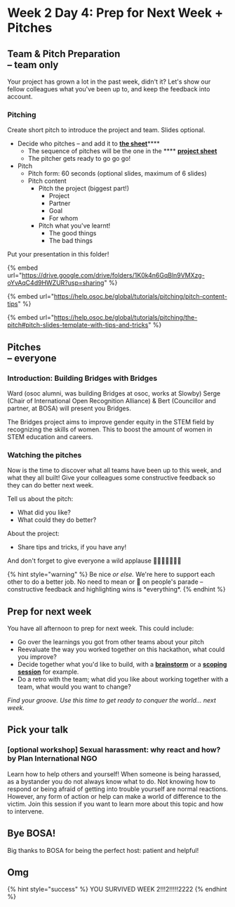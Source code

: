 # Week 2 Day 4: Prep for Next Week + Pitches

**Team & Pitch Preparation**\
**– team only**
---------------

Your project has grown a lot in the past week, didn't it? Let's show our fellow colleagues what you've been up to, and keep the feedback into account.

### Pitching

Create short pitch  to introduce the project and team. Slides optional.

* Decide who pitches – and add it to [**the sheet**](https://docs.google.com/spreadsheets/d/1kYlOkmtwzf7le9x\_HVQ8tdbAn6gg2xG2tNKE-qMEm-Q/edit?usp=sharing)****
  * The sequence of pitches will be the one in the **** [**project sheet**](https://docs.google.com/spreadsheets/d/1kYlOkmtwzf7le9x\_HVQ8tdbAn6gg2xG2tNKE-qMEm-Q/edit?usp=sharing)
  * The pitcher gets ready to go go go!
* Pitch
  * Pitch form: 60 seconds (optional slides, maximum of 6 slides)
  * Pitch content
    * Pitch the project (biggest part!)
      * Project
      * Partner
      * Goal
      * For whom
    * Pitch what you've learnt!
      * The good things
      * The bad things

Put your presentation in this folder!

{% embed url="https://drive.google.com/drive/folders/1K0k4n6GqBln9VMXzg-oYvAqC4d9HWZUR?usp=sharing" %}

{% embed url="https://help.osoc.be/global/tutorials/pitching/pitch-content-tips" %}

{% embed url="https://help.osoc.be/global/tutorials/pitching/the-pitch#pitch-slides-template-with-tips-and-tricks" %}

Pitches\
– everyone
----------

### Introduction: Building Bridges with Bridges

Ward (osoc alumni, was building Bridges at osoc, works at Slowby) Serge (Chair of International Open Recognition Alliance) & Bert (Councillor and partner, at BOSA) will present you Bridges.

The Bridges project aims to improve gender equity in the STEM field by recognizing the skills of women. This to boost the amount of women in STEM education and careers.

### Watching the pitches

Now is the time to discover what all teams have been up to this week, and what they all built! Give your colleagues some constructive feedback so they can do better next week.

Tell us about the pitch:

* What did you like?
* What could they do better?

About the project:

* Share tips and tricks, if you have any!

And don't forget to give everyone a wild applause 👏🦁👏🦁👏🦁👏

{% hint style="warning" %}
Be nice _or else._ We're here to support each other to do a better job. No need to mean or 💩 on people's parade – constructive feedback and highlighting wins is \*everything\*.
{% endhint %}

## Prep for next week

You have all afternoon to prep for next week. This could include:

* Go over the learnings you got from other teams about your pitch
* Reevaluate the way you worked together on this hackathon, what could you improve?
* Decide together what you'd like to build, with a [**brainstorm**](https://help.osoc.be/global/coaches/the-coaching-job/how-to-manage-a-team#3-brainstorm-ideas-2-bonus-adaptions) or a [**scoping session**](https://help.osoc.be/global/coaches/the-coaching-job/how-to-manage-a-team#how-to-do-a-scoping-session) for example.
* Do a retro with the team; what did you like about working together with a team, what would you want to change?

_Find your groove. Use this time to get ready to conquer the world... next week._

## Pick your talk

### \[optional workshop] Sexual harassment: why react and how? by Plan International NGO

Learn how to help others and yourself! When someone is being harassed, as a bystander you do not always know what to do. Not knowing how to respond or being afraid of getting into trouble yourself are normal reactions. However, any form of action or help can make a world of difference to the victim. Join this session if you want to learn more about this topic and how to intervene.

## Bye BOSA!

Big thanks to BOSA for being the perfect host: patient and helpful!

## Omg

{% hint style="success" %}
YOU SURVIVED WEEK 2!!!2!!!!!2222
{% endhint %}
